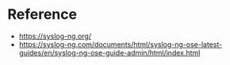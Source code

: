 # Reference
- https://syslog-ng.org/
- https://syslog-ng.com/documents/html/syslog-ng-ose-latest-guides/en/syslog-ng-ose-guide-admin/html/index.html
